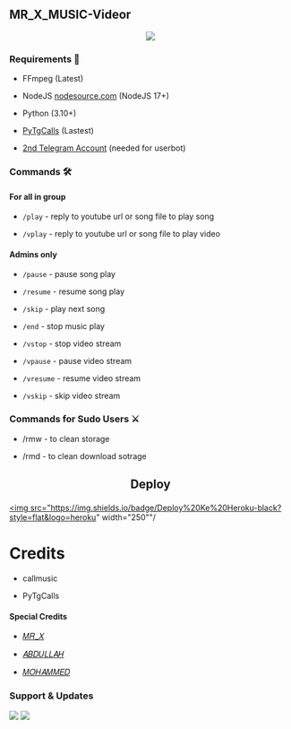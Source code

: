 <h2 align="centre">MR_X_MUSIC-Videor</h2>

<p align="center">

  <img src="https://telegra.ph/file/77b2be38be8f2ad8a185a.jpg">

</p>

<h3>Requirements 📝</h3>

- FFmpeg (Latest)

- NodeJS [nodesource.com](https://nodesource.com/) (NodeJS 17+)

- Python (3.10+)

- [PyTgCalls](https://github.com/pytgcalls/pytgcalls) (Lastest)

- [2nd Telegram Account](https://telegram.org/blog/themes-accounts#multiple-accounts) (needed for userbot)

### Commands 🛠

#### For all in group

- `/play` - reply to youtube url or song file to play song

- `/vplay` - reply to youtube url or song file to play video

#### Admins only

- `/pause` - pause song play

- `/resume` - resume song play

- `/skip` - play next song

- `/end` - stop music play

- `/vstop` - stop video stream

- `/vpause` - pause video stream

- `/vresume` - resume video stream

- `/vskip` - skip video stream

### Commands for Sudo Users ⚔️

- /rmw - to clean storage

- /rmd - to clean download sotrage

<h2 align="center">

   Deploy

</h2>

<p align="center">

<a href="https://heroku.com/deploy?template=https://github.com/Abdulrahmman8894/music_mr_x"><img src="https://img.shields.io/badge/Deploy%20Ke%20Heroku-black?style=flat&logo=heroku" width="250""/</a>  

# Credits

- callmusic 

- PyTgCalls

#### Special Credits

- [𝑀𝑅_𝑋](https://t.me/MR_X_N)

- [𝐴𝐵𝐷𝑈𝐿𝐿𝐴𝐻](https://t.me/MR_X_N3)

- [𝑀𝑂𝐻𝐴𝑀𝑀𝐸𝐷](https://t.me/MR_X_N2)

### Support & Updates 

<a href="https://t.me/SULTAN1_1B"><img src="https://img.shields.io/badge/Join-Group%20Support-red.svg?style=for-the-badge&logo=Telegram"></a> <a href="https://t.me/MR_X_N_2"><img src="https://img.shields.io/badge/Join-Updates%20Channel-white.svg?style=for-the-badge&logo=Telegram"></a>
